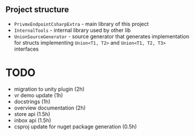 ﻿## Project structure

- `PrivmxEndpointCsharpExtra` - main library of this project
- `InternalTools` - internal library used by other lib
- `UnionSourceGenerator` - source generator that generates implementation for structs implementing `Union<T1, T2>` and `Union<T1, T2, T3>` interfaces

# TODO
- migration to unity plugin (2h)
- vr demo update (1h)
- docstrings (1h)
- overview documentation (2h)
- store api (1.5h)
- inbox api (1.5h)
- csproj update for nuget package generation (0.5h)